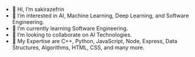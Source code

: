 - 👋 Hi, I’m sakirazefrin
- 👀 I’m interested in AI, Machine Learning, Deep Learning, and Software Engineering.
- 🌱 I’m currently learning Software Engineering.
- 💞️ I’m looking to collaborate on AI Technologies.
- 💞️ My Expertise are C++, Python, JavaScript, Node, Express, Data Structures, Algorithms, HTML, CSS, and many more.

<!---
sakirazefrin/sakirazefrin is a ✨ special ✨ repository because its `README.md` (this file) appears on your GitHub profile.
You can click the Preview link to take a look at your changes.
--->
